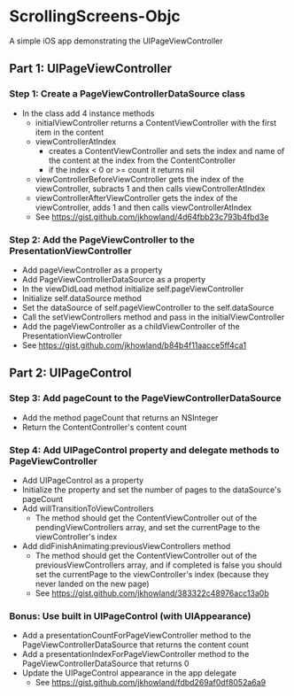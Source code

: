 # ScrollingScreens-Objc

A simple iOS app demonstrating the UIPageViewController

## Part 1: UIPageViewController

### Step 1: Create a PageViewControllerDataSource class
- In the class add 4 instance methods
  - initialViewController returns a ContentViewController with the first item in the content
  - viewControllerAtIndex
    - creates a ContentViewController and sets the index and name of the content at the index from the ContentController
    - if the index < 0 or >= count it returns nil
  - viewControllerBeforeViewController gets the index of the viewController, subracts 1 and then calls viewControllerAtIndex
  - viewControllerAfterViewController gets the index of the viewController, adds 1 and then calls viewControllerAtIndex
  - See https://gist.github.com/jkhowland/4d64fbb23c793b4fbd3e 
  
### Step 2: Add the PageViewController to the PresentationViewController
- Add pageViewController as a property
- Add PageViewControllerDataSource as a property
- In the viewDidLoad method initialize self.pageViewController
- Initialize self.dataSource method
- Set the dataSource of self.pageViewController to the self.dataSource
- Call the setViewControllers method and pass in the initialViewController
- Add the pageViewController as a childViewController of the PresentationViewController
- See https://gist.github.com/jkhowland/b84b4f11aacce5ff4ca1

## Part 2: UIPageControl

### Step 3: Add pageCount to the PageViewControllerDataSource
- Add the method pageCount that returns an NSInteger
- Return the ContentController's content count
 
### Step 4: Add UIPageControl property and delegate methods to PageViewController
- Add UIPageControl as a property
- Initialize the property and set the number of pages to the dataSource's pageCount
- Add willTransitionToViewControllers
  - The method should get the ContentViewController out of the pendingViewControllers array, and set the currentPage to the viewController's index
- Add didFinishAnimating:previousViewControllers method
  - The method should get the ContentViewController out of the previousViewControllers array, and if completed is false you should set the currentPage to the viewController's index (because they never landed on the new page)
  - See https://gist.github.com/jkhowland/383322c48976acc13a0b

### Bonus: Use built in UIPageControl (with UIAppearance)
- Add a presentationCountForPageViewController method to the PageViewControllerDataSource that returns the content count
- Add a presentationIndexForPageViewController method to the PageViewControllerDataSource that returns 0
- Update the UIPageControl appearance in the app delegate
  - See https://gist.github.com/jkhowland/fdbd269af0df8052a6a9
